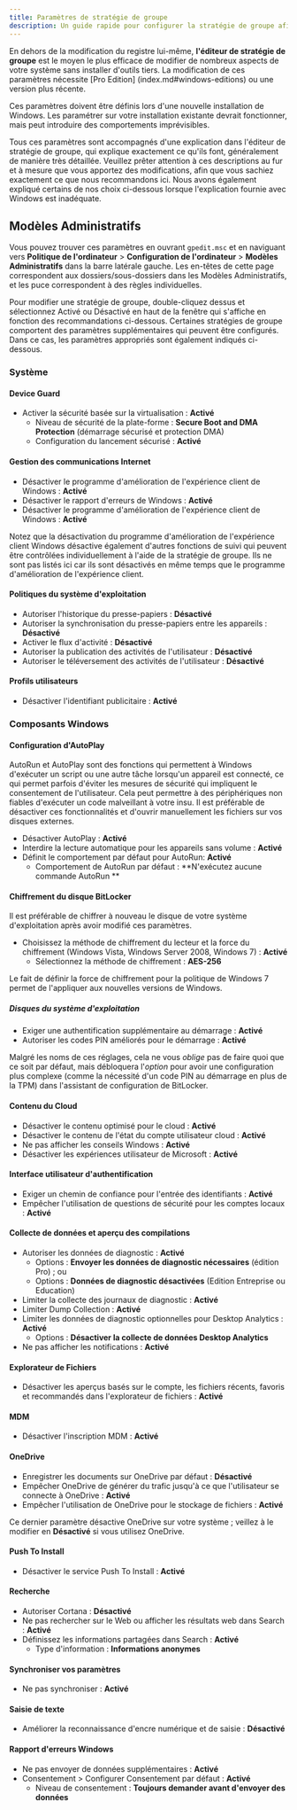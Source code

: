 ```yaml
---
title: Paramètres de stratégie de groupe
description: Un guide rapide pour configurer la stratégie de groupe afin de rendre Windows un peu plus respectueux de la vie privée.
---
```


En dehors de la modification du registre lui-même, **l'éditeur de stratégie de groupe** est le moyen le plus efficace de modifier de nombreux aspects de votre système sans installer d'outils tiers. La modification de ces paramètres nécessite [Pro Edition] (index.md#windows-editions) ou une version plus récente.

Ces paramètres doivent être définis lors d'une nouvelle installation de Windows. Les paramétrer sur votre installation existante devrait fonctionner, mais peut introduire des comportements imprévisibles.

Tous ces paramètres sont accompagnés d'une explication dans l'éditeur de stratégie de groupe, qui explique exactement ce qu'ils font, généralement de manière très détaillée. Veuillez prêter attention à ces descriptions au fur et à mesure que vous apportez des modifications, afin que vous sachiez exactement ce que nous recommandons ici. Nous avons également expliqué certains de nos choix ci-dessous lorsque l'explication fournie avec Windows est inadéquate.

## Modèles Administratifs

Vous pouvez trouver ces paramètres en ouvrant `gpedit.msc` et en naviguant vers **Politique de l'ordinateur** > **Configuration de l'ordinateur** > **Modèles Administratifs** dans la barre latérale gauche. Les en-têtes de cette page correspondent aux dossiers/sous-dossiers dans les Modèles Administratifs, et les puce correspondent à des règles individuelles.

Pour modifier une stratégie de groupe, double-cliquez dessus et sélectionnez Activé ou Désactivé en haut de la fenêtre qui s'affiche en fonction des recommandations ci-dessous. Certaines stratégies de groupe comportent des paramètres supplémentaires qui peuvent être configurés. Dans ce cas, les paramètres appropriés sont également indiqués ci-dessous.

### Système

#### Device Guard

 - Activer la sécurité basée sur la virtualisation : **Activé**
     - Niveau de sécurité de la plate-forme : **Secure Boot and DMA Protection** (démarrage sécurisé et protection DMA)
     - Configuration du lancement sécurisé : **Activé**

#### Gestion des communications Internet

 - Désactiver le programme d'amélioration de l'expérience client de Windows : **Activé**
 - Désactiver le rapport d'erreurs de Windows : **Activé**
 - Désactiver le programme d'amélioration de l'expérience client de Windows : **Activé**

Notez que la désactivation du programme d'amélioration de l'expérience client Windows désactive également d'autres fonctions de suivi qui peuvent être contrôlées individuellement à l'aide de la stratégie de groupe. Ils ne sont pas listés ici car ils sont désactivés en même temps que le programme d'amélioration de l'expérience client.

#### Politiques du système d'exploitation

 - Autoriser l'historique du presse-papiers : **Désactivé**
 - Autoriser la synchronisation du presse-papiers entre les appareils : **Désactivé**
 - Activer le flux d'activité : **Désactivé**
 - Autoriser la publication des activités de l'utilisateur : **Désactivé**
 - Autoriser le téléversement des activités de l'utilisateur : **Désactivé**

#### Profils utilisateurs

 - Désactiver l'identifiant publicitaire : **Activé**

### Composants Windows

#### Configuration d'AutoPlay

AutoRun et AutoPlay sont des fonctions qui permettent à Windows d'exécuter un script ou une autre tâche lorsqu'un appareil est connecté, ce qui permet parfois d'éviter les mesures de sécurité qui impliquent le consentement de l'utilisateur. Cela peut permettre à des périphériques non fiables d'exécuter un code malveillant à votre insu. Il est préférable de désactiver ces fonctionnalités et d'ouvrir manuellement les fichiers sur vos disques externes.

 - Désactiver AutoPlay : **Activé**
 - Interdire la lecture automatique pour les appareils sans volume : **Activé**
 - Définit le comportement par défaut pour AutoRun: **Activé**
     - Comportement de AutoRun par défaut : \*\*N'exécutez aucune commande AutoRun \*\*

#### Chiffrement du disque BitLocker

Il est préférable de chiffrer à nouveau le disque de votre système d'exploitation après avoir modifié ces paramètres.

 - Choisissez la méthode de chiffrement du lecteur et la force du chiffrement (Windows Vista, Windows Server 2008, Windows 7) : **Activé**
     - Sélectionnez la méthode de chiffrement : **AES-256**

Le fait de définir la force de chiffrement pour la politique de Windows 7 permet de l'appliquer aux nouvelles versions de Windows.

##### Disques du système d'exploitation

 - Exiger une authentification supplémentaire au démarrage : **Activé**
 - Autoriser les codes PIN améliorés pour le démarrage : **Activé**

Malgré les noms de ces réglages, cela ne vous _oblige_ pas de faire quoi que ce soit par défaut, mais débloquera l'_option_ pour avoir une configuration plus complexe (comme la nécessité d'un code PIN au démarrage en plus de la TPM) dans l'assistant de configuration de BitLocker.

#### Contenu du Cloud

 - Désactiver le contenu optimisé pour le cloud : **Activé**
 - Désactiver le contenu de l'état du compte utilisateur cloud : **Activé**
 - Ne pas afficher les conseils Windows : **Activé**
 - Désactiver les expériences utilisateur de Microsoft : **Activé**

#### Interface utilisateur d'authentification

 - Exiger un chemin de confiance pour l'entrée des identifiants : **Activé**
 - Empêcher l'utilisation de questions de sécurité pour les comptes locaux : **Activé**

#### Collecte de données et aperçu des compilations

 - Autoriser les données de diagnostic : **Activé**
     - Options : **Envoyer les données de diagnostic nécessaires** (édition Pro) ; ou
     - Options : **Données de diagnostic désactivées** (Edition Entreprise ou Education)
 - Limiter la collecte des journaux de diagnostic : **Activé**
 - Limiter Dump Collection : **Activé**
 - Limiter les données de diagnostic optionnelles pour Desktop Analytics : **Activé**
     - Options : **Désactiver la collecte de données Desktop Analytics**
 - Ne pas afficher les notifications : **Activé**

#### Explorateur de Fichiers

 - Désactiver les aperçus basés sur le compte, les fichiers récents, favoris et recommandés dans l'explorateur de fichiers : **Activé**

#### MDM

 - Désactiver l'inscription MDM : **Activé**

#### OneDrive

 - Enregistrer les documents sur OneDrive par défaut : **Désactivé**
 - Empêcher OneDrive de générer du trafic jusqu'à ce que l'utilisateur se connecte à OneDrive : **Activé**
 - Empêcher l'utilisation de OneDrive pour le stockage de fichiers : **Activé**

Ce dernier paramètre désactive OneDrive sur votre système ; veillez à le modifier en **Désactivé** si vous utilisez OneDrive.

#### Push To Install

 - Désactiver le service Push To Install : **Activé**

#### Recherche

 - Autoriser Cortana : **Désactivé**
 - Ne pas rechercher sur le Web ou afficher les résultats web dans Search : **Activé**
 - Définissez les informations partagées dans Search : **Activé**
     - Type d'information : **Informations anonymes**

#### Synchroniser vos paramètres

 - Ne pas synchroniser : **Activé**

#### Saisie de texte

 - Améliorer la reconnaissance d'encre numérique et de saisie : **Désactivé**

#### Rapport d'erreurs Windows

 - Ne pas envoyer de données supplémentaires : **Activé**
 - Consentement > Configurer Consentement par défaut : **Activé**
     - Niveau de consentement : **Toujours demander avant d'envoyer des données**
